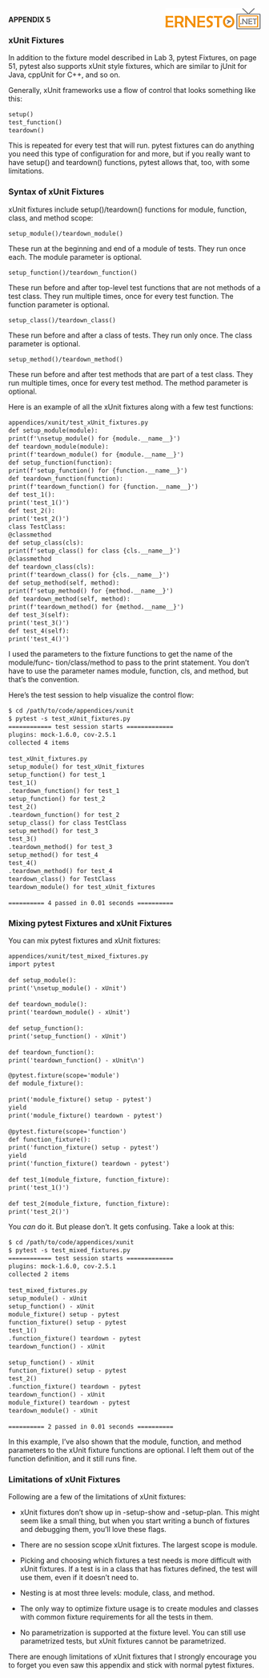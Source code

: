 <img align="right" src="../logo.png">


**APPENDIX 5**

### xUnit Fixtures

In addition to the fixture model described in Lab 3, pytest Fixtures, on
page 51, pytest also supports xUnit style fixtures, which are similar to jUnit
for Java, cppUnit for C++, and so on.

Generally, xUnit frameworks use a flow of control that looks something
like this:

```
setup()
test_function()
teardown()
```

This is repeated for every test that will run. pytest fixtures can do anything you
need this type of configuration for and more, but if you really want to have setup()
and teardown() functions, pytest allows that, too, with some limitations.

### Syntax of xUnit Fixtures

xUnit fixtures include setup()/teardown() functions for module, function, class,
and method scope:

```
setup_module()/teardown_module()
```

These run at the beginning and end of a module of tests. They run once
each. The module parameter is optional.

```
setup_function()/teardown_function()
```
These run before and after top-level test functions that are not methods
of a test class. They run multiple times, once for every test function. The
function parameter is optional.

```
setup_class()/teardown_class()
```
These run before and after a class of tests. They run only once. The class
parameter is optional.

```
setup_method()/teardown_method()
```
These run before and after test methods that are part of a test class. They
run multiple times, once for every test method. The method parameter is
optional.


Here is an example of all the xUnit fixtures along with a few test functions:

```
appendices/xunit/test_xUnit_fixtures.py
def setup_module(module):
print(f'\nsetup_module() for {module.__name__}')
def teardown_module(module):
print(f'teardown_module() for {module.__name__}')
def setup_function(function):
print(f'setup_function() for {function.__name__}')
def teardown_function(function):
print(f'teardown_function() for {function.__name__}')
def test_1():
print('test_1()')
def test_2():
print('test_2()')
class TestClass:
@classmethod
def setup_class(cls):
print(f'setup_class() for class {cls.__name__}')
@classmethod
def teardown_class(cls):
print(f'teardown_class() for {cls.__name__}')
def setup_method(self, method):
print(f'setup_method() for {method.__name__}')
def teardown_method(self, method):
print(f'teardown_method() for {method.__name__}')
def test_3(self):
print('test_3()')
def test_4(self):
print('test_4()')
```

I used the parameters to the fixture functions to get the name of the module/func-
tion/class/method to pass to the print statement. You don’t have to use the
parameter names module, function, cls, and method, but that’s the convention.


Here’s the test session to help visualize the control flow:

```
$ cd /path/to/code/appendices/xunit
$ pytest -s test_xUnit_fixtures.py
============ test session starts =============
plugins: mock-1.6.0, cov-2.5.1
collected 4 items

test_xUnit_fixtures.py
setup_module() for test_xUnit_fixtures
setup_function() for test_1
test_1()
.teardown_function() for test_1
setup_function() for test_2
test_2()
.teardown_function() for test_2
setup_class() for class TestClass
setup_method() for test_3
test_3()
.teardown_method() for test_3
setup_method() for test_4
test_4()
.teardown_method() for test_4
teardown_class() for TestClass
teardown_module() for test_xUnit_fixtures

========== 4 passed in 0.01 seconds ==========
```

### Mixing pytest Fixtures and xUnit Fixtures

You can mix pytest fixtures and xUnit fixtures:

```
appendices/xunit/test_mixed_fixtures.py
import pytest

def setup_module():
print('\nsetup_module() - xUnit')

def teardown_module():
print('teardown_module() - xUnit')

def setup_function():
print('setup_function() - xUnit')

def teardown_function():
print('teardown_function() - xUnit\n')
```


```
@pytest.fixture(scope='module')
def module_fixture():

print('module_fixture() setup - pytest')
yield
print('module_fixture() teardown - pytest')

@pytest.fixture(scope='function')
def function_fixture():
print('function_fixture() setup - pytest')
yield
print('function_fixture() teardown - pytest')

def test_1(module_fixture, function_fixture):
print('test_1()')

def test_2(module_fixture, function_fixture):
print('test_2()')
```

You _can_ do it. But please don’t. It gets confusing. Take a look at this:

```
$ cd /path/to/code/appendices/xunit
$ pytest -s test_mixed_fixtures.py
============ test session starts =============
plugins: mock-1.6.0, cov-2.5.1
collected 2 items

test_mixed_fixtures.py
setup_module() - xUnit
setup_function() - xUnit
module_fixture() setup - pytest
function_fixture() setup - pytest
test_1()
.function_fixture() teardown - pytest
teardown_function() - xUnit

setup_function() - xUnit
function_fixture() setup - pytest
test_2()
.function_fixture() teardown - pytest
teardown_function() - xUnit
module_fixture() teardown - pytest
teardown_module() - xUnit

========== 2 passed in 0.01 seconds ==========
```

In this example, I’ve also shown that the module, function, and method parameters
to the xUnit fixture functions are optional. I left them out of the function
definition, and it still runs fine.


### Limitations of xUnit Fixtures

Following are a few of the limitations of xUnit fixtures:

- xUnit fixtures don’t show up in -setup-show and -setup-plan. This might seem
    like a small thing, but when you start writing a bunch of fixtures and
    debugging them, you’ll love these flags.

- There are no session scope xUnit fixtures. The largest scope is module.

- Picking and choosing which fixtures a test needs is more difficult with
    xUnit fixtures. If a test is in a class that has fixtures defined, the test will
    use them, even if it doesn’t need to.

- Nesting is at most three levels: module, class, and method.

- The only way to optimize fixture usage is to create modules and classes
    with common fixture requirements for all the tests in them.

- No parametrization is supported at the fixture level. You can still use
    parametrized tests, but xUnit fixtures cannot be parametrized.

There are enough limitations of xUnit fixtures that I strongly encourage you
to forget you even saw this appendix and stick with normal pytest fixtures.


